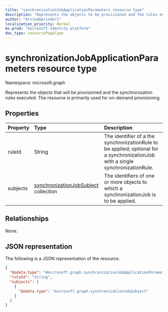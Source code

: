 ```yaml
---
title: "synchronizationJobApplicationParameters resource type"
description: "Represents the objects to be provisioned and the rules executed during on-demand provisioning."
author: "ArvindHarinder1"
localization_priority: Normal
ms.prod: "microsoft-identity-platform"
doc_type: resourcePageType
---
```


# synchronizationJobApplicationParameters resource type

Namespace: microsoft.graph

Represents the objects that will be provisioned and the synchronization rules executed. The resource is primarily used for on-demand provisioning. 

## Properties
|Property|Type|Description|
|:---|:---|:---|
|ruleId|String|The identifier of a the synchronizationRule to be applied; optional for a synchronizationJob with a single synchronizationRule.|
|subjects|[synchronizationJobSubject](../resources/synchronization-synchronizationjobsubject.md) collection|The identifiers of one or more objects to which a synchronizationJob is to be applied.|

## Relationships
None.

## JSON representation
The following is a JSON representation of the resource.
<!-- {
  "blockType": "resource",
  "@odata.type": "microsoft.graph.synchronizationJobApplicationParameters"
}
-->
``` json
{
  "@odata.type": "#microsoft.graph.synchronizationJobApplicationParameters",
  "ruleId": "String",
  "subjects": [
    {
      "@odata.type": "microsoft.graph.synchronizationJobSubject"
    }
  ]
}
```


